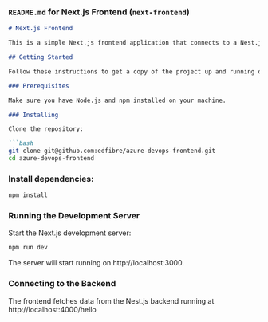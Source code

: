 
### `README.md` for Next.js Frontend (`next-frontend`)

```markdown
# Next.js Frontend

This is a simple Next.js frontend application that connects to a Nest.js backend to display a 'hello world' message.

## Getting Started

Follow these instructions to get a copy of the project up and running on your local machine.

### Prerequisites

Make sure you have Node.js and npm installed on your machine.

### Installing

Clone the repository:

```bash
git clone git@github.com:edfibre/azure-devops-frontend.git
cd azure-devops-frontend
```

### Install dependencies:
```bash
npm install
```


### Running the Development Server
Start the Next.js development server:

```bash
npm run dev
```
The server will start running on http://localhost:3000.

### Connecting to the Backend
The frontend fetches data from the Nest.js backend running at http://localhost:4000/hello